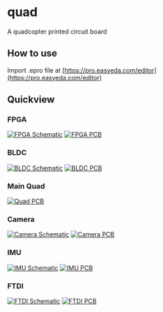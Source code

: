 # quad
A quadcopter printed circuit board  

## How to use
Import .epro file at [https://pro.easyeda.com/editor](https://pro.easyeda.com/editor)

## Quickview

### FPGA
[![FPGA Schematic](img/2025_07_18_fpga_sch.png)](img/2025_07_18_fpga_sch.png)
[![FPGA PCB](img/2025_07_18_fpga_pcb.png)](img/2025_07_18_fpga_pcb.png)

### BLDC
[![BLDC Schematic](img/2025_07_18_bldc_sch.png)](img/2025_07_18_bldc_sch.png)
[![BLDC PCB](img/2025_07_18_bldc_pcb.png)](img/2025_07_18_bldc_pcb.png)

### Main Quad
<!-- [![Quad Schematic](img/2025_06_05_quad_sch.png)](img/2025_06_05_quad_sch.png) -->
[![Quad PCB](img/2025_06_05_quad_pcb.png)](img/2025_06_05_quad_pcb.png)

### Camera
[![Camera Schematic](img/2025_06_24_cam_sch.png)](img/2025_06_24_cam_sch.png)
[![Camera PCB](img/2025_06_24_cam_pcb.png)](img/2025_06_24_cam_pcb.png)

### IMU
[![IMU Schematic](img/2025_07_18_imu_sch.png)](img/2025_07_18_imu_sch.png)
[![IMU PCB](img/2025_07_18_imu_pcb.png)](img/2025_07_18_imu_pcb.png)

### FTDI
[![FTDI Schematic](img/2025_07_18_ftdi_sch.png)](img/2025_07_18_ftdi_sch.png)
[![FTDI PCB](img/2025_07_18_ftdi_pcb.png)](img/2025_07_18_ftdi_pcb.png)

